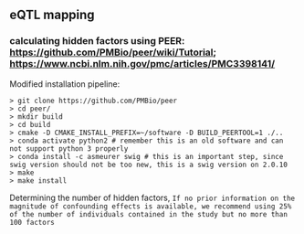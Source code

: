 ## eQTL mapping
### calculating hidden factors using PEER: https://github.com/PMBio/peer/wiki/Tutorial; https://www.ncbi.nlm.nih.gov/pmc/articles/PMC3398141/
Modified installation pipeline:
```
> git clone https://github.com/PMBio/peer
> cd peer/
> mkdir build
> cd build
> cmake -D CMAKE_INSTALL_PREFIX=~/software -D BUILD_PEERTOOL=1 ./..
> conda activate python2 # remember this is an old software and can not support python 3 properly
> conda install -c asmeurer swig # this is an important step, since swig version should not be too new, this is a swig version on 2.0.10
> make
> make install
```
Determining the number of hidden factors, ```If no prior information on the magnitude of confounding effects is available, we recommend using 25% of the number of individuals contained in the study but no more than 100 factors```
